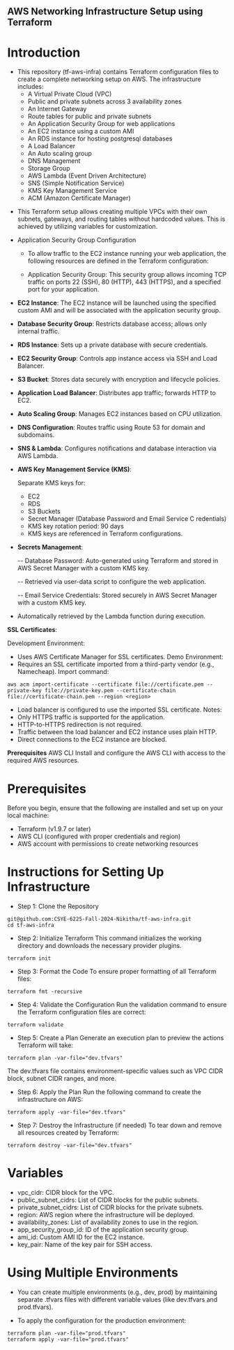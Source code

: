 ## AWS Networking Infrastructure Setup using Terraform
# Introduction
* This repository (tf-aws-infra) contains Terraform configuration files to create a complete networking setup on AWS. The infrastructure includes:
  - A Virtual Private Cloud (VPC)
  - Public and private subnets across 3 availability zones
  - An Internet Gateway
  - Route tables for public and private subnets
  - An Application Security Group for web applications
  - An EC2 instance using a custom AMI
  - An RDS instance for hosting postgresql databases
  - A Load Balancer
  - An Auto scaling group
  - DNS Management
  - Storage Group
  - AWS Lambda (Event Driven Architecture)
  - SNS (Simple Notification Service)
  - KMS Key Management Service
  - ACM (Amazon Certificate Manager)

- This Terraform setup allows creating multiple VPCs with their own subnets, gateways, and routing tables without hardcoded values. This is achieved by utilizing variables for customization.
- Application Security Group Configuration
  - To allow traffic to the EC2 instance running your web application, the following resources are defined in the Terraform configuration:

  - Application Security Group: This security group allows incoming TCP traffic on ports 22 (SSH), 80 (HTTP), 443 (HTTPS), and a specified port for your application.
- **EC2 Instance**: The EC2 instance will be launched using the specified custom AMI and will be associated with the application security group.

- **Database Security Group**: Restricts database access; allows only internal traffic.  
- **RDS Instance**: Sets up a private database with secure credentials.  
- **EC2 Security Group**: Controls app instance access via SSH and Load Balancer.  
- **S3 Bucket**: Stores data securely with encryption and lifecycle policies.  
- **Application Load Balancer**: Distributes app traffic; forwards HTTP to EC2.  
- **Auto Scaling Group**: Manages EC2 instances based on CPU utilization.  
- **DNS Configuration**: Routes traffic using Route 53 for domain and subdomains.  
- **SNS & Lambda**: Configures notifications and database interaction via AWS Lambda. 

- **AWS Key Management Service (KMS)**:

  Separate KMS keys for:
   - EC2
   - RDS
   - S3 Buckets
   - Secret Manager (Database Password and Email Service C   redentials)
   - KMS key rotation period: 90 days
   - KMS keys are referenced in Terraform configurations.

- **Secrets Management**:

  -- Database Password: Auto-generated using Terraform and stored in AWS Secret     Manager with a custom KMS key.

  -- Retrieved via user-data script to configure the web application.

  -- Email Service Credentials:
  Stored securely in AWS Secret Manager with a custom KMS key.

- Automatically retrieved by the Lambda function during execution.

**SSL Certificates**:

Development Environment: 
- Uses AWS Certificate Manager for SSL certificates.
Demo Environment: 
- Requires an SSL certificate imported from a third-party vendor (e.g., Namecheap).
Import command:
```
aws acm import-certificate --certificate file://certificate.pem --private-key file://private-key.pem --certificate-chain file://certificate-chain.pem --region <region>
```

- Load balancer is configured to use the imported SSL certificate.
Notes:
- Only HTTPS traffic is supported for the application.
- HTTP-to-HTTPS redirection is not required.
- Traffic between the load balancer and EC2 instance uses plain HTTP.
- Direct connections to the EC2 instance are blocked.

**Prerequisites**
AWS CLI
Install and configure the AWS CLI with access to the required AWS resources.




# Prerequisites
Before you begin, ensure that the following are installed and set up on your local machine:

- Terraform (v1.9.7 or later)
- AWS CLI (configured with proper credentials and region)
- AWS account with permissions to create networking resources

# Instructions for Setting Up Infrastructure
- Step 1: Clone the Repository
```
git@github.com:CSYE-6225-Fall-2024-Nikitha/tf-aws-infra.git
cd tf-aws-infra
```
- Step 2: Initialize Terraform
This command initializes the working directory and downloads the necessary provider plugins.
```
terraform init
``` 
- Step 3: Format the Code
To ensure proper formatting of all Terraform files:
```
terraform fmt -recursive
```

- Step 4: Validate the Configuration
Run the validation command to ensure the Terraform configuration files are correct:
```
terraform validate
``` 

- Step 5: Create a Plan
Generate an execution plan to preview the actions Terraform will take:
```
terraform plan -var-file="dev.tfvars"
```
The dev.tfvars file contains environment-specific values such as VPC CIDR block, subnet CIDR ranges, and more.

- Step 6: Apply the Plan
Run the following command to create the infrastructure on AWS:

```
terraform apply -var-file="dev.tfvars"
```

- Step 7: Destroy the Infrastructure (if needed)
To tear down and remove all resources created by Terraform:

```
terraform destroy -var-file="dev.tfvars"
```

# Variables
- vpc_cidr: CIDR block for the VPC.
- public_subnet_cidrs: List of CIDR blocks for the public subnets.
- private_subnet_cidrs: List of CIDR blocks for the private subnets.
- region: AWS region where the infrastructure will be deployed.
- availability_zones: List of availability zones to use in the region.
- app_security_group_id: ID of the application security group.
- ami_id: Custom AMI ID for the EC2 instance.
- key_pair: Name of the key pair for SSH access.


# Using Multiple Environments
- You can create multiple environments (e.g., dev, prod) by maintaining separate .tfvars files with different variable values (like dev.tfvars and prod.tfvars).

- To apply the configuration for the production environment:

```
terraform plan -var-file="prod.tfvars"
terraform apply -var-file="prod.tfvars"
```